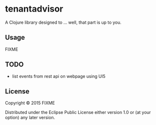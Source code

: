 # tenantadvisor

A Clojure library designed to ... well, that part is up to you.

## Usage

FIXME

## TODO

* list events from rest api on webpage using UI5

## License

Copyright © 2015 FIXME

Distributed under the Eclipse Public License either version 1.0 or (at
your option) any later version.
